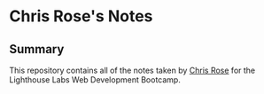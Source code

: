 # Chris Rose's Notes

## Summary 

This repository contains all of the notes taken by [Chris Rose](https://github.com/ChristopherRose13) for the Lighthouse Labs Web Development Bootcamp.